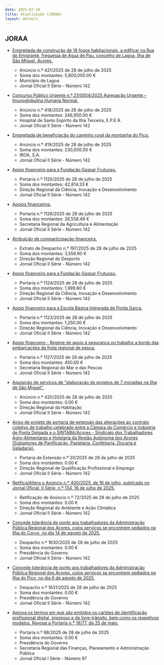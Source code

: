 ```yaml
---
date: 2025-07-28
title: Atualização (JORAA)
layout: default
---
```

## JORAA

* [Empreitada de construção de 18 fogos habitacionais, a edificar na Rua do Emigrante, freguesia de Água de Pau, concelho de Lagoa, Ilha de São Miguel, Açores.](https://jo.azores.gov.pt/#/ato/fa17350d-ebb2-4eec-b0c9-2ca6929af925)
  * Anúncio n.º 421/2025 de 28 de julho de 2025
  * Soma dos montantes: 5,800,000.00 €
  * Município de Lagoa
  * Jornal Oficial II Série - Número 142

* [Concurso Público Urgente n.º 21/0004/2025 Agregação Urgente – Imunoglobulina Humana Normal.](https://jo.azores.gov.pt/#/ato/0e4b420c-071d-4d7b-8c27-102c0bc16fa9)
  * Anúncio n.º 418/2025 de 28 de julho de 2025
  * Soma dos montantes: 246,950.00 €
  * Hospital de Santo Espírito da Ilha Terceira, E.P.E.R.
  * Jornal Oficial II Série - Número 142

* [Empreitada de beneficiação do caminho rural da montanha do Pico.](https://jo.azores.gov.pt/#/ato/1f5e64a0-591f-4602-a262-ad5454c8ee57)
  * Anúncio n.º 419/2025 de 28 de julho de 2025
  * Soma dos montantes: 230,000.00 €
  * IROA, S.A.
  * Jornal Oficial II Série - Número 142

* [Apoio financeiro para a Fundação Gaspar Frutuoso.](https://jo.azores.gov.pt/#/ato/fff0210b-d846-4616-8ad6-6e5a9c0368b3)
  * Portaria n.º 1125/2025 de 28 de julho de 2025
  * Soma dos montantes: 42,814.33 €
  * Direção Regional da Ciência, Inovação e Desenvolvimento
  * Jornal Oficial II Série - Número 142

* [Apoios financeiros.](https://jo.azores.gov.pt/#/ato/f47fca87-4742-4a69-811b-db0c51678509)
  * Portaria n.º 1126/2025 de 28 de julho de 2025
  * Soma dos montantes: 26,558.49 €
  * Secretaria Regional da Agricultura e Alimentação
  * Jornal Oficial II Série - Número 142

* [Atribuição de comparticipação financeira.](https://jo.azores.gov.pt/#/ato/4f7d966d-bc84-4699-b6ab-859f132cabbf)
  * Extrato de Despacho n.º 197/2025 de 28 de julho de 2025
  * Soma dos montantes: 3,556.60 €
  * Direção Regional do Desporto
  * Jornal Oficial II Série - Número 142

* [Apoio financeiro para a Fundação Gaspar Frutuoso.](https://jo.azores.gov.pt/#/ato/e54d13c9-f94c-490f-b201-862d0ca49a37)
  * Portaria n.º 1124/2025 de 28 de julho de 2025
  * Soma dos montantes: 1,999.80 €
  * Direção Regional da Ciência, Inovação e Desenvolvimento
  * Jornal Oficial II Série - Número 142

* [Apoio financeiro para a Escola Básica Integrada de Ponta Garça.](https://jo.azores.gov.pt/#/ato/447e303c-fda9-4ef6-b809-0dc6703240d2)
  * Portaria n.º 1123/2025 de 28 de julho de 2025
  * Soma dos montantes: 1,250.00 €
  * Direção Regional da Ciência, Inovação e Desenvolvimento
  * Jornal Oficial II Série - Número 142

* [Apoio financeiro - Regime de apoio à segurança no trabalho a bordo das embarcações da frota regional de pesca.](https://jo.azores.gov.pt/#/ato/3853a4b4-3789-4bd5-ab03-a798f9957f8d)
  * Portaria n.º 1127/2025 de 28 de julho de 2025
  * Soma dos montantes: 450.00 €
  * Secretaria Regional do Mar e das Pescas
  * Jornal Oficial II Série - Número 142

* [Aquisição de serviços de "elaboração de projetos de 7 moradias na ilha de São Miguel”.](https://jo.azores.gov.pt/#/ato/f4ce8a25-bfe9-4d56-bd6f-0f8ba9dd68b2)
  * Anúncio n.º 420/2025 de 28 de julho de 2025
  * Soma dos montantes: 0.00 €
  * Direção Regional da Habitação
  * Jornal Oficial II Série - Número 142

* [Aviso de projeto de portaria de extensão das alterações ao contrato coletivo de trabalho celebrado entre a Câmara do Comércio e Indústria de Ponta Delgada e o SINTABA/Açores - Sindicato dos Trabalhadores Agro-Alimentares e Hotelaria da Região Autónoma dos Açores (Subsetores de Panificação, Pastelaria, Confeitaria, Doçaria e Geladaria).](https://jo.azores.gov.pt/#/ato/e12f84a4-1de2-4bf2-bbc2-27d74c196d18)
  * Portaria de Extensão n.º 20/2025 de 28 de julho de 2025
  * Soma dos montantes: 0.00 €
  * Direção Regional de Qualificação Profissional e Emprego
  * Jornal Oficial II Série - Número 142

* [Retifica/Altera o Anúncio n.º 400/2025, de 16 de julho, publicado no Jornal Oficial, II Série, n.º 134, 16 de julho de 2025.](https://jo.azores.gov.pt/#/ato/32b196a1-7276-49a6-9779-181df99aca3e)
  * Retificação de Anúncio n.º 72/2025 de 28 de julho de 2025
  * Soma dos montantes: 0.00 €
  * Direção Regional do Ambiente e Ação Climática
  * Jornal Oficial II Série - Número 142

* [Concede tolerância de ponto aos trabalhadores da Administração Pública Regional dos Açores, cujos serviços se encontrem sediados na Ilha do Corvo, no dia 14 de agosto de 2025.](https://jo.azores.gov.pt/#/ato/7e1f1476-7574-4e34-9adf-67ec58e5c855)
  * Despacho n.º 1630/2025 de 28 de julho de 2025
  * Soma dos montantes: 0.00 €
  * Presidência do Governo
  * Jornal Oficial II Série - Número 142

* [Concede tolerância de ponto aos trabalhadores da Administração Pública Regional dos Açores, cujos serviços se encontrem sediados na Ilha do Pico, no dia 6 de agosto de 2025.](https://jo.azores.gov.pt/#/ato/10bfd79e-91b0-4036-a215-cd55d88d3572)
  * Despacho n.º 1631/2025 de 28 de julho de 2025
  * Soma dos montantes: 0.00 €
  * Presidência do Governo
  * Jornal Oficial II Série - Número 142

* [Aprova os termos em que são emitidos os cartões de identificação profissional digital, impresso e de livre-trânsito, bem como os respetivos modelos. Revoga a Portaria n.º 19/77, de 25 de maio.](https://jo.azores.gov.pt/#/ato/c5a7fbdc-635e-4a7c-a1ff-71ec7f18b46a)
  * Portaria n.º 88/2025 de 28 de julho de 2025
  * Soma dos montantes: 0.00 €
  * Presidência do Governo
  * Secretaria Regional das Finanças, Planeamento e Administração Pública
  * Jornal Oficial I Série - Número 97
